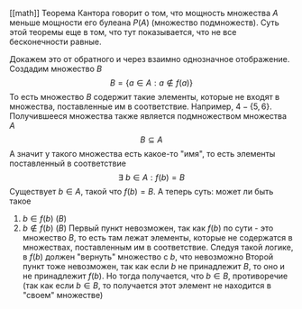[[math]]
Теорема Кантора говорит о том, что мощность множества $A$ меньше мощности его булеана $P(A)$ (множество подмножеств). Суть этой теоремы еще в том, что тут показывается, что не все бесконечности равные. 

Докажем это от обратного и через взаимно однозначное отображение. Создадим множество $B$
$$
B=\{a\in A : a \notin f(a)\}
$$
То есть множество $B$ содержит такие элементы, которые не входят в множества, поставленные им в соответствие. Например, $4-\{5,6\}$. Получившееся множества также является подмножеством множества $A$
$$
B\subseteq A
$$
А значит у такого множества есть какое-то "имя", то есть элементы поставленный в соответствие
$$
\exists\ b \in A:f(b)=B
$$
Существует $b \in A$, такой что $f(b)=B$. 
А теперь суть: может ли быть такое
1. $b \in f(b) \ (B)$
2. $b \notin f(b) \ (B)$
Первый пункт невозможен, так как $f(b)$ по сути - это множество $B$, то есть там лежат элементы, которые не содержатся в множествах, поставленным им в соответствие. Следуя такой логике, в $f(b)$ должен "вернуть" множество с $b$, что невозможно
Второй пункт тоже невозможен, так как если $b$ не принадлежит $B$, то оно и не принадлежит $f(b)$. Но тогда получается, что  $b \in B$, противоречие (так как если $b \in B$, то получается этот элемент не находится в "своем" множестве)
